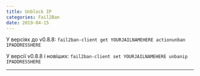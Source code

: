```yaml
---
title: Unblock IP
categories: Fail2Ban
date: 2019-04-15
---
```


У версіях до v0.8.8:
`fail2ban-client get YOURJAILNAMEHERE actionunban IPADDRESSHERE`

У версії v0.8.8 і новіших:
`fail2ban-client set YOURJAILNAMEHERE unbanip IPADDRESSHERE`

-----